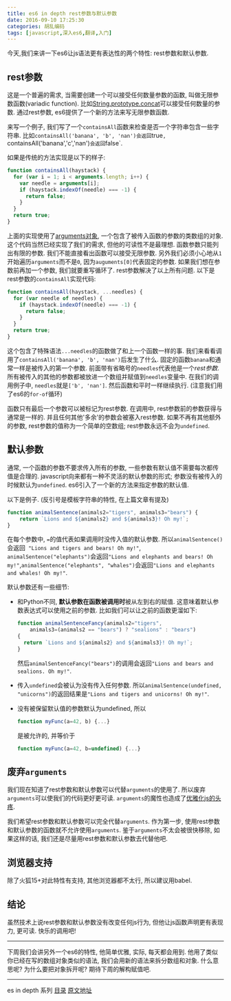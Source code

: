 ```yaml
---
title: es6 in depth rest参数与默认参数
date: 2016-09-10 17:25:30
categories: 胡乱编码
tags: [javascript,深入es6,翻译,入门]
---
```

今天,我们来讲一下es6让js语法更有表达性的两个特性: rest参数和默认参数.

## rest参数

这是一个普遍的需求, 当需要创建一个可以接受任何数量参数的函数, 叫做无限参数函数(variadic function). 比如[String.prototype.concat](https://developer.mozilla.org/en-US/docs/Web/JavaScript/Reference/Global_Objects/String/concat)可以接受任何数量的参数. 通过rest参数, es6提供了一个新的方法来写无限参数函数.

来写一个例子, 我们写了一个`containsAll`函数来检查是否一个字符串包含一些字符串. 比如`containsAll('banana', 'b', 'nan')会返回`true`, `containsAll('banana','c','nan')`会返回`false`.

如果是传统的方法实现是以下的样子:

```js
function containsAll(haystack) {
  for (var i = 1; i < arguments.length; i++) {
    var needle = arguments[i];
    if (haystack.indexOf(needle) === -1) {
      return false;
    }
  }
  return true;
}
```

上面的实现使用了[arguments对象](https://developer.mozilla.org/en-US/docs/Web/JavaScript/Reference/Functions/arguments), 一个包含了被传入函数的参数的类数组的对象. 这个代码当然已经实现了我们的需求, 但他的可读性不是最理想. 函数参数只能列出有限的参数. 我们不能直接看出函数可以接受无限参数. 另外我们必须小心地从`1`开始遍历`arguments`而不是`0`, 因为`auguments[0]`代表固定的参数. 如果我们想在参数前再加一个参数, 我们就要重写循环了. rest参数解决了以上所有问题. 以下是rest参数的`containsAll`实现代码:

```js
function containsAll(haystack, ...needles) {
  for (var needle of needles) {
    if (haystack.indexOf(needle) === -1) {
      return false;
    }
  }
  return true;
}
```

这个包含了特殊语法`...needles`的函数做了和上一个函数一样的事. 我们来看看调用了`containsAll('banana', 'b', 'nan')`后发生了什么. 固定的函数`banana`和通常一样是被传入的第一个参数. 前面带有省略号的`needles`代表他是一个*rest参数*. 所有被传入的其他的参数都被放进一个数组并赋值到`needles`变量中. 在我们的调用例子中, `needles`就是`['b', 'nan']`. 然后函数和平时一样继续执行. (注意我们用了es6的`for-of`循环)

函数只有最后一个参数可以被标记为rest参数. 在调用中, rest参数前的参数获得与通常是一样的. 并且任何其他'多余'的参数会被塞入rest参数. 如果不再有其他额外的参数, rest参数的值称为一个简单的空数组; rest参数永远不会为`undefined`.

## 默认参数

通常, 一个函数的参数不要求传入所有的参数, 一些参数有默认值不需要每次都传值是合理的. javascript向来都有一种不灵活的默认参数的形式; 参数没有被传入的时候默认为`undefined`. es6引入了一个新的方法来指定参数的默认值.

以下是例子. (反引号是模板字符串的特性, 在上篇文章有提及)

```js
function animalSentence(animals2="tigers", animals3="bears") {
    return `Lions and ${animals2} and ${animals3}! Oh my!`;
}
```

在每个参数中, `=`的值代表如果调用时没传入值的默认参数. 所以`animalSentence()`会返回` "Lions and tigers and bears! Oh my!"`, `animalSentence("elephants")`会返回`"Lions and elephants and bears! Oh my!"`,`animalSentence("elephants", "whales")`会返回`"Lions and elephants and whales! Oh my!"`.

默认参数还有一些细节:

+   和Python不同, **默认参数在函数被调用时**被从左到右的赋值. 这意味着默认参数表达式可以使用之前的参数. 比如我们可以让之前的函数更溜如下:
    ```js
    function animalSentenceFancy(animals2="tigers",
        animals3=(animals2 == "bears") ? "sealions" : "bears")
    {
      return `Lions and ${animals2} and ${animals3}! Oh my!`;
    }
    ```
    然后`animalSentenceFancy("bears")`的调用会返回`"Lions and bears and sealions. Oh my!"`.

+   传入`undefined`会被认为没有传入任何参数. 所以`animalSentence(undefined, "unicorns")`的返回结果是`"Lions and tigers and unicorns! Oh my!"`.

+   没有被保留默认值的参数默认为undefined, 所以
    ```js
    function myFunc(a=42, b) {...}
    ```
    是被允许的, 并等价于
    ```js
    function myFunc(a=42, b=undefined) {...}
    ```

## 废弃`arguments`

我们现在知道了rest参数和默认参数可以代替`arguments`的使用了. 所以废弃`arguments`可以使我们的代码更好更可读. `arguments`的魔性也造成了[优雅化js的头疼](https://github.com/petkaantonov/bluebird/wiki/Optimization-killers#3-managing-arguments).

我们希望rest参数和默认参数可以完全代替`arguments`. 作为第一步, 使用rest参数和默认参数的函数就不允许使用`arguments`. 鉴于`arguments`不太会被很快移除, 如果这样的话, 我们还是尽量用rest参数和默认参数去代替他吧.

## 浏览器支持

除了火狐15+对此特性有支持, 其他浏览器都不太行, 所以建议用babel.

## 结论

虽然技术上说rest参数和默认参数没有改变任何js行为, 但他让js函数声明更有表现力, 更可读. 快乐的调用吧!

---

下周我们会讲另外一个es6的特性, 他简单优雅, 实际, 每天都会用到. 他用了类似你已经在写的数组对象类似的语法, 我们会用新的语法来拆分数组和对象. 什么意思呢? 为什么要把对象拆开呢? 期待下周的解构赋值吧.

---

es in depth 系列 [目录](/2016/09/10/es6-in-depth-content/) [原文地址](https://hacks.mozilla.org/category/es6-in-depth/)
